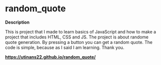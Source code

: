 # random_quote

**Description**

This is project that I made to learn basics of JavaScript and how to make a project that includes HTML, CSS and JS. The project is about randome quote generation. By pressing a button you can get a random quote. The code is simple, because as I said I am learning.
Thank you. 



**https://utinans22.github.io/random_quote/**
